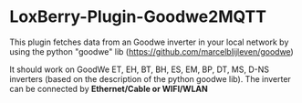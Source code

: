 # LoxBerry-Plugin-Goodwe2MQTT

This plugin fetches data from an Goodwe inverter in your local network by using the python "goodwe" lib (https://github.com/marcelblijleven/goodwe)

It should work on  GoodWe ET, EH, BT, BH, ES, EM, BP, DT, MS, D-NS inverters (based on the description of the python goodwe lib). The inverter can be connected by **Ethernet/Cable or WIFI/WLAN**